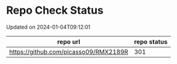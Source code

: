 # Repo Check Status

Updated on 2024-01-04T09:12:01

| repo url | repo status |
| -------- | -------- | 
|  https://github.com/picasso09/RMX2189R |  301 |
